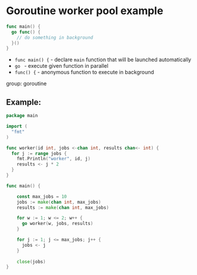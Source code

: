 # Goroutine worker pool example

```go
func main() {
  go func() {
    // do something in background
  }()
}
```

- `func main() {` - declare `main` function that will be launched automatically
- `go ` - execute given function in parallel
- `func() {` - anonymous function to execute in background

group: goroutine

## Example: 
```go
package main

import (
  "fmt"
)

func worker(id int, jobs <-chan int, results chan<- int) {
  for j := range jobs {
    fmt.Println("worker", id, j)
    results <- j * 2
  }
}

func main() {

    const max_jobs = 10
    jobs := make(chan int, max_jobs)
    results := make(chan int, max_jobs)

    for w := 1; w <= 2; w++ {
      go worker(w, jobs, results)
    }

    for j := 1; j <= max_jobs; j++ {
      jobs <- j
    }
    
    close(jobs)
}
```

